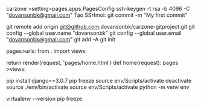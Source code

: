carzone >setting>pages.apps.PagesConfig
ssh-keygen -t rsa -b 4096 -C "dovansonbk@gmail.com"
Tạo SSHmoi:
git commit -m "My first commit"

git remote add origin git@github.com:dovansonbk/carzone-gitproject.git
 git config --global user.name "dovansonbk"
git config --global user.email "dovansonbk@gmail.com"
git add -A
git init

pages>urls: from . import views

 return render(request, 'pages/home.html')
def home(request):
pages >views:

pip install django==3.0.7
pip freeze
source env/Scripts/activate
deactivate
source ./env/bin/activate
source env/Scripts/activate
python -m venv env

virtualenv --version
pip freeze